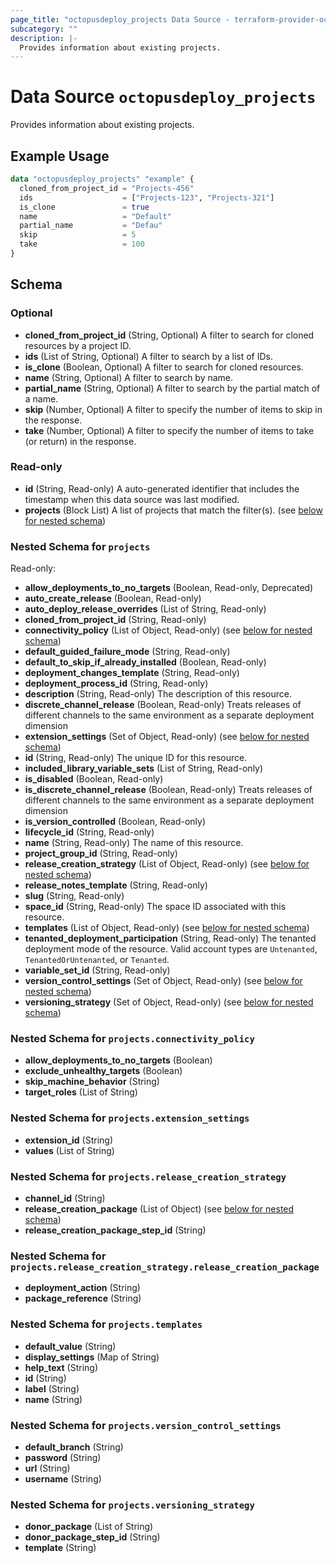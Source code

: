 ```yaml
---
page_title: "octopusdeploy_projects Data Source - terraform-provider-octopusdeploy"
subcategory: ""
description: |-
  Provides information about existing projects.
---
```


# Data Source `octopusdeploy_projects`

Provides information about existing projects.

## Example Usage

```terraform
data "octopusdeploy_projects" "example" {
  cloned_from_project_id = "Projects-456"
  ids                    = ["Projects-123", "Projects-321"]
  is_clone               = true
  name                   = "Default"
  partial_name           = "Defau"
  skip                   = 5
  take                   = 100
}
```

## Schema

### Optional

- **cloned_from_project_id** (String, Optional) A filter to search for cloned resources by a project ID.
- **ids** (List of String, Optional) A filter to search by a list of IDs.
- **is_clone** (Boolean, Optional) A filter to search for cloned resources.
- **name** (String, Optional) A filter to search by name.
- **partial_name** (String, Optional) A filter to search by the partial match of a name.
- **skip** (Number, Optional) A filter to specify the number of items to skip in the response.
- **take** (Number, Optional) A filter to specify the number of items to take (or return) in the response.

### Read-only

- **id** (String, Read-only) A auto-generated identifier that includes the timestamp when this data source was last modified.
- **projects** (Block List) A list of projects that match the filter(s). (see [below for nested schema](#nestedblock--projects))

<a id="nestedblock--projects"></a>
### Nested Schema for `projects`

Read-only:

- **allow_deployments_to_no_targets** (Boolean, Read-only, Deprecated)
- **auto_create_release** (Boolean, Read-only)
- **auto_deploy_release_overrides** (List of String, Read-only)
- **cloned_from_project_id** (String, Read-only)
- **connectivity_policy** (List of Object, Read-only) (see [below for nested schema](#nestedatt--projects--connectivity_policy))
- **default_guided_failure_mode** (String, Read-only)
- **default_to_skip_if_already_installed** (Boolean, Read-only)
- **deployment_changes_template** (String, Read-only)
- **deployment_process_id** (String, Read-only)
- **description** (String, Read-only) The description of this resource.
- **discrete_channel_release** (Boolean, Read-only) Treats releases of different channels to the same environment as a separate deployment dimension
- **extension_settings** (Set of Object, Read-only) (see [below for nested schema](#nestedatt--projects--extension_settings))
- **id** (String, Read-only) The unique ID for this resource.
- **included_library_variable_sets** (List of String, Read-only)
- **is_disabled** (Boolean, Read-only)
- **is_discrete_channel_release** (Boolean, Read-only) Treats releases of different channels to the same environment as a separate deployment dimension
- **is_version_controlled** (Boolean, Read-only)
- **lifecycle_id** (String, Read-only)
- **name** (String, Read-only) The name of this resource.
- **project_group_id** (String, Read-only)
- **release_creation_strategy** (List of Object, Read-only) (see [below for nested schema](#nestedatt--projects--release_creation_strategy))
- **release_notes_template** (String, Read-only)
- **slug** (String, Read-only)
- **space_id** (String, Read-only) The space ID associated with this resource.
- **templates** (List of Object, Read-only) (see [below for nested schema](#nestedatt--projects--templates))
- **tenanted_deployment_participation** (String, Read-only) The tenanted deployment mode of the resource. Valid account types are `Untenanted`, `TenantedOrUntenanted`, or `Tenanted`.
- **variable_set_id** (String, Read-only)
- **version_control_settings** (Set of Object, Read-only) (see [below for nested schema](#nestedatt--projects--version_control_settings))
- **versioning_strategy** (Set of Object, Read-only) (see [below for nested schema](#nestedatt--projects--versioning_strategy))

<a id="nestedatt--projects--connectivity_policy"></a>
### Nested Schema for `projects.connectivity_policy`

- **allow_deployments_to_no_targets** (Boolean)
- **exclude_unhealthy_targets** (Boolean)
- **skip_machine_behavior** (String)
- **target_roles** (List of String)


<a id="nestedatt--projects--extension_settings"></a>
### Nested Schema for `projects.extension_settings`

- **extension_id** (String)
- **values** (List of String)


<a id="nestedatt--projects--release_creation_strategy"></a>
### Nested Schema for `projects.release_creation_strategy`

- **channel_id** (String)
- **release_creation_package** (List of Object) (see [below for nested schema](#nestedobjatt--projects--release_creation_strategy--release_creation_package))
- **release_creation_package_step_id** (String)

<a id="nestedobjatt--projects--release_creation_strategy--release_creation_package"></a>
### Nested Schema for `projects.release_creation_strategy.release_creation_package`

- **deployment_action** (String)
- **package_reference** (String)



<a id="nestedatt--projects--templates"></a>
### Nested Schema for `projects.templates`

- **default_value** (String)
- **display_settings** (Map of String)
- **help_text** (String)
- **id** (String)
- **label** (String)
- **name** (String)


<a id="nestedatt--projects--version_control_settings"></a>
### Nested Schema for `projects.version_control_settings`

- **default_branch** (String)
- **password** (String)
- **url** (String)
- **username** (String)


<a id="nestedatt--projects--versioning_strategy"></a>
### Nested Schema for `projects.versioning_strategy`

- **donor_package** (List of String)
- **donor_package_step_id** (String)
- **template** (String)


